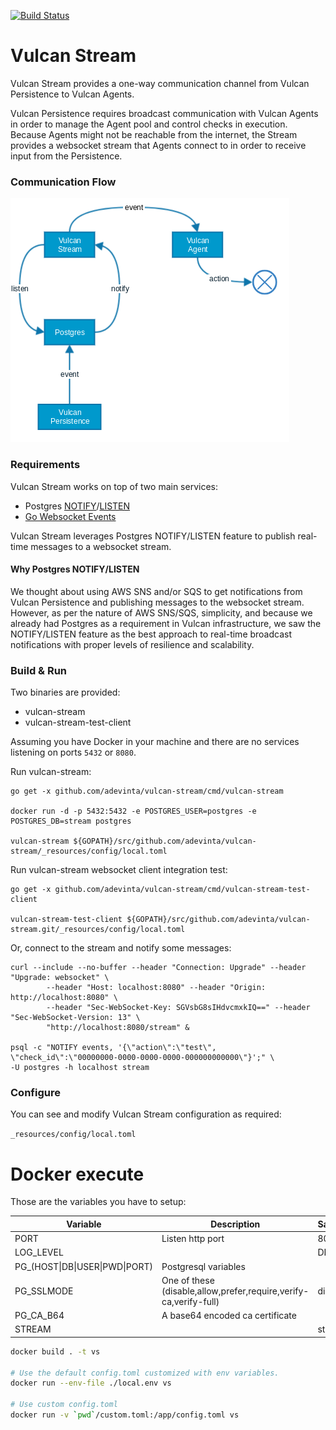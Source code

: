 [![Build Status](https://travis-ci.org/adevinta/vulcan-stream.svg?branch=master)](https://travis-ci.org/adevinta/vulcan-stream)

# Vulcan Stream

Vulcan Stream provides a one-way communication channel from Vulcan Persistence to Vulcan Agents.

Vulcan Persistence requires broadcast communication with Vulcan Agents in order to manage the Agent pool and control checks in execution. Because Agents might not be reachable from the internet, the Stream provides a websocket stream that Agents connect to in order to receive input from the Persistence.

### Communication Flow

![Alt text](/_doc/img/VulcanStreamCommunicationFlow.png)

### Requirements

Vulcan Stream works on top of two main services:
- Postgres [NOTIFY](https://www.postgresql.org/docs/9.6/static/sql-notify.html)/[LISTEN](https://www.postgresql.org/docs/9.6/static/sql-listen.html)
- [Go Websocket Events](https://github.com/danfaizer/gowse)

Vulcan Stream leverages Postgres NOTIFY/LISTEN feature to publish real-time messages to a websocket stream.

#### Why Postgres NOTIFY/LISTEN

We thought about using AWS SNS and/or SQS to get notifications from Vulcan Persistence and publishing messages to the websocket stream. However, as per the nature of AWS SNS/SQS, simplicity, and because we already had Postgres as a requirement in Vulcan infrastructure, we saw the NOTIFY/LISTEN feature as the best approach to real-time broadcast notifications with proper levels of resilience and scalability.

### Build & Run

Two binaries are provided:
- vulcan-stream
- vulcan-stream-test-client

Assuming you have Docker in your machine and there are no services listening on ports `5432` or `8080`.

Run vulcan-stream:

```
go get -x github.com/adevinta/vulcan-stream/cmd/vulcan-stream

docker run -d -p 5432:5432 -e POSTGRES_USER=postgres -e POSTGRES_DB=stream postgres

vulcan-stream ${GOPATH}/src/github.com/adevinta/vulcan-stream/_resources/config/local.toml
```

Run vulcan-stream websocket client integration test:

```
go get -x github.com/adevinta/vulcan-stream/cmd/vulcan-stream-test-client

vulcan-stream-test-client ${GOPATH}/src/github.com/adevinta/vulcan-stream.git/_resources/config/local.toml
```

Or, connect to the stream and notify some messages:

```
curl --include --no-buffer --header "Connection: Upgrade" --header "Upgrade: websocket" \
        --header "Host: localhost:8080" --header "Origin: http://localhost:8080" \
        --header "Sec-WebSocket-Key: SGVsbG8sIHdvcmxkIQ==" --header "Sec-WebSocket-Version: 13" \
        "http://localhost:8080/stream" &

psql -c "NOTIFY events, '{\"action\":\"test\", \"check_id\":\"00000000-0000-0000-0000-000000000000\"}';" \
-U postgres -h localhost stream
```

### Configure

You can see and modify Vulcan Stream configuration as required:

`_resources/config/local.toml`


# Docker execute

Those are the variables you have to setup:

|Variable|Description|Sample|
|---|---|---|
|PORT|Listen http port|8080|
|LOG_LEVEL||DEBUG|
|PG_(HOST\|DB\|USER\|PWD\|PORT)|Postgresql variables||
|PG_SSLMODE|One of these (disable,allow,prefer,require,verify-ca,verify-full)|disable|
|PG_CA_B64|A base64 encoded ca certificate||
|STREAM||stream|

```bash
docker build . -t vs

# Use the default config.toml customized with env variables.
docker run --env-file ./local.env vs

# Use custom config.toml
docker run -v `pwd`/custom.toml:/app/config.toml vs
```
